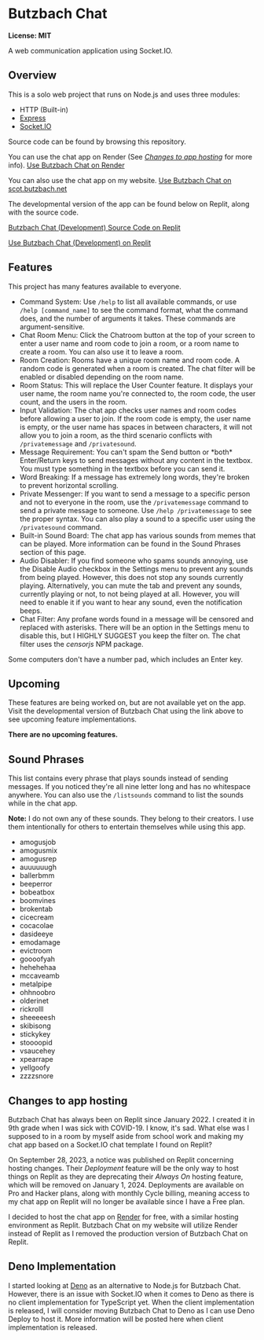 # Butzbach Chat
__License: MIT__

A web communication application using Socket.IO.

## Overview
This is a solo web project that runs on Node.js and uses three modules:

* HTTP (Built-in)
* [Express](https://expressjs.com)
* [Socket.IO](https://socket.io)

Source code can be found by browsing this repository.

You can use the chat app on Render (See _[Changes to app hosting](#changes-to-app-hosting)_ for more info).
[Use Butzbach Chat on Render](https://butzbach-chat.onrender.com)

You can also use the chat app on my website.
[Use Butzbach Chat on scot.butzbach.net](https://scot.butzbach.net/chat.php)

The developmental version of the app can be found below on Replit, along with the source code.

[Butzbach Chat (Development) Source Code on Replit](https://replit.com/@SButzbach07/Butzbach-Chat-Development)

[Use Butzbach Chat (Development) on Replit](https://butzbach-chat-development.sbutzbach07.repl.co)

## Features
This project has many features available to everyone.
* Command System: Use `/help` to list all available commands, or use `/help [command_name]` to see the command format, what the command does, and the number of arguments it takes. These commands are argument-sensitive.
* Chat Room Menu: Click the Chatroom button at the top of your screen to enter a user name and room code to join a room, or a room name to create a room. You can also use it to leave a room.
* Room Creation: Rooms have a unique room name and room code. A random code is generated when a room is created. The chat filter will be enabled or disabled depending on the room name.
* Room Status: This will replace the User Counter feature. It displays your user name, the room name you're connected to, the room code, the user count, and the users in the room.
* Input Validation: The chat app checks user names and room codes before allowing a user to join. If the room code is empty, the user name is empty, or the user name has spaces in between characters, it will not allow you to join a room, as the third scenario conflicts with `/privatemessage` and `/privatesound`.
* Message Requirement: You can't spam the Send button or \*both\* Enter/Return keys to send messages without any content in the textbox. You must type something in the textbox before you can send it.
* Word Breaking: If a message has extremely long words, they're broken to prevent horizontal scrolling.
* Private Messenger: If you want to send a message to a specific person and not to everyone in the room, use the `/privatemessage` command to send a private message to someone. Use `/help /privatemessage` to see the proper syntax. You can also play a sound to a specific user using the `/privatesound` command.
* Built-in Sound Board: The chat app has various sounds from memes that can be played. More information can be found in the Sound Phrases section of this page.
* Audio Disabler: If you find someone who spams sounds annoying, use the Disable Audio checkbox in the Settings menu to prevent any sounds from being played. However, this does not stop any sounds currently playing. Alternatively, you can mute the tab and prevent any sounds, currently playing or not, to not being played at all. However, you will need to enable it if you want to hear any sound, even the notification beeps.
* Chat Filter: Any profane words found in a message will be censored and replaced with asterisks. There will be an option in the Settings menu to disable this, but I HIGHLY SUGGEST you keep the filter on. The chat filter uses the _censorjs_ NPM package.

Some computers don't have a number pad, which includes an Enter key.

## Upcoming

These features are being worked on, but are not available yet on the app. Visit the developmental version of Butzbach Chat using the link above to see upcoming feature implementations.

__There are no upcoming features.__

## Sound Phrases
This list contains every phrase that plays sounds instead of sending messages. If you noticed they're all nine letter long and has no whitespace anywhere. You can also use the `/listsounds` command to list the sounds while in the chat app.

__Note:__ I do not own any of these sounds. They belong to their creators. I use them intentionally for others to entertain themselves while using this app.

* amogusjob
* amogusmix
* amogusrep
* auuuuuugh
* ballerbmm
* beeperror
* bobeatbox
* boomvines
* brokentab
* cicecream
* cocacolae
* dasideeye
* emodamage
* evictroom
* goooofyah
* hehehehaa
* mccaveamb
* metalpipe
* ohhnoobro
* olderinet
* rickrolll
* sheeeeesh
* skibisong
* stickykey
* stoooopid
* vsaucehey
* xpearrape
* yellgoofy
* zzzzsnore

## Changes to app hosting
Butzbach Chat has always been on Replit since January 2022. I created it in 9th grade when I was sick with COVID-19. I know, it's sad. What else was I supposed to in a room by myself aside from school work and making my chat app based on a Socket.IO chat template I found on Replit?

On September 28, 2023, a notice was published on Replit concerning hosting changes. Their _Deployment_ feature will be the only way to host things on Replit as they are deprecating their _Always On_ hosting feature, which will be removed on January 1, 2024. Deployments are available on Pro and Hacker plans, along with monthly Cycle billing, meaning access to my chat app on Replit will no longer be available since I have a Free plan.

I decided to host the chat app on [Render](https://render.com) for free, with a similar hosting environment as Replit. Butzbach Chat on my website will utilize Render instead of Replit as I removed the production version of Butzbach Chat on Replit.

## Deno Implementation
I started looking at [Deno](https://deno.com) as an alternative to Node.js for Butzbach Chat. However, there is an issue with Socket.IO when it comes to Deno as there is no client implementation for TypeScript yet. When the client implementation is released, I will consider moving Butzbach Chat to Deno as I can use Deno Deploy to host it. More information will be posted here when client implementation is released.
